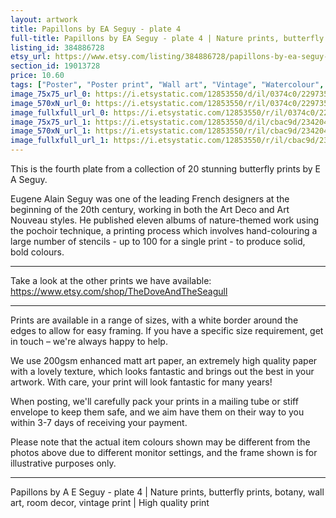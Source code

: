 ```yaml
---
layout: artwork
title: Papillons by EA Seguy - plate 4 
full-title: Papillons by EA Seguy - plate 4 | Nature prints, butterfly prints, botany, wall art, room decor, vintage print | High quality print
listing_id: 384886728
etsy_url: https://www.etsy.com/listing/384886728/papillons-by-ea-seguy-plate-4-nature?utm_source=ds&utm_medium=api&utm_campaign=api
section_id: 19013728
price: 10.60
tags: ["Poster", "Poster print", "Wall art", "Vintage", "Watercolour", "Nature", "Botanical art", "Wildlife", "Nature print", "Butterfly print", "Butterfly art", "Butterfly poster", "High quality print"]
image_75x75_url_0: https://i.etsystatic.com/12853550/d/il/0374c0/2297355262/il_75x75.2297355262_s2i7.jpg?version=0
image_570xN_url_0: https://i.etsystatic.com/12853550/r/il/0374c0/2297355262/il_570xN.2297355262_s2i7.jpg
image_fullxfull_url_0: https://i.etsystatic.com/12853550/r/il/0374c0/2297355262/il_fullxfull.2297355262_s2i7.jpg
image_75x75_url_1: https://i.etsystatic.com/12853550/d/il/cbac9d/2342040415/il_75x75.2342040415_351t.jpg?version=0
image_570xN_url_1: https://i.etsystatic.com/12853550/r/il/cbac9d/2342040415/il_570xN.2342040415_351t.jpg
image_fullxfull_url_1: https://i.etsystatic.com/12853550/r/il/cbac9d/2342040415/il_fullxfull.2342040415_351t.jpg
---
```

This is the fourth plate from a collection of 20 stunning butterfly prints by E A Seguy.

Eugene Alain Seguy was one of the leading French designers at the beginning of the 20th century, working in both the Art Deco and Art Nouveau styles. He published eleven albums of nature-themed work using the pochoir technique, a printing process which involves hand-colouring a large number of stencils - up to 100 for a single print -  to produce solid, bold colours.

---

Take a look at the other prints we have available: https://www.etsy.com/shop/TheDoveAndTheSeagull

---

Prints are available in a range of sizes, with a white border around the edges to allow for easy framing. If you have a specific size requirement, get in touch – we&#39;re always happy to help.

We use 200gsm enhanced matt art paper, an extremely high quality paper with a lovely texture, which looks fantastic and brings out the best in your artwork. With care, your print will look fantastic for many years!

When posting, we&#39;ll carefully pack your prints in a mailing tube or stiff envelope to keep them safe, and we aim have them on their way to you within 3-7 days of receiving your payment.

Please note that the actual item colours shown may be different from the photos above due to different monitor settings, and the frame shown is for illustrative purposes only.

---

Papillons by A E Seguy - plate 4 | Nature prints, butterfly prints, botany, wall art, room decor, vintage print | High quality print
